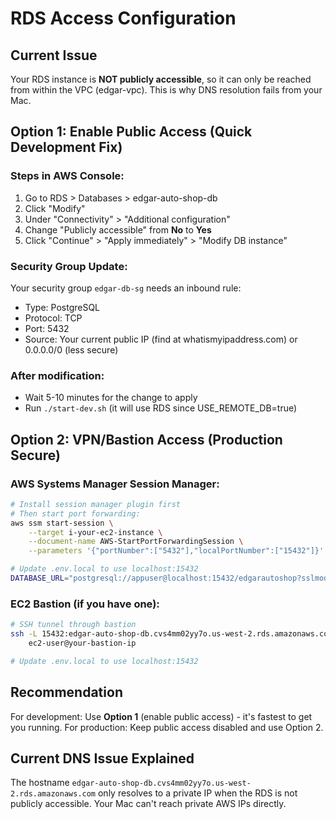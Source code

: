 # RDS Access Configuration

## Current Issue
Your RDS instance is **NOT publicly accessible**, so it can only be reached from within the VPC (edgar-vpc). This is why DNS resolution fails from your Mac.

## Option 1: Enable Public Access (Quick Development Fix)

### Steps in AWS Console:
1. Go to RDS > Databases > edgar-auto-shop-db
2. Click "Modify"
3. Under "Connectivity" > "Additional configuration"
4. Change "Publicly accessible" from **No** to **Yes**
5. Click "Continue" > "Apply immediately" > "Modify DB instance"

### Security Group Update:
Your security group `edgar-db-sg` needs an inbound rule:
- Type: PostgreSQL
- Protocol: TCP
- Port: 5432
- Source: Your current public IP (find at whatismyipaddress.com) or 0.0.0.0/0 (less secure)

### After modification:
- Wait 5-10 minutes for the change to apply
- Run `./start-dev.sh` (it will use RDS since USE_REMOTE_DB=true)

## Option 2: VPN/Bastion Access (Production Secure)

### AWS Systems Manager Session Manager:
```bash
# Install session manager plugin first
# Then start port forwarding:
aws ssm start-session \
    --target i-your-ec2-instance \
    --document-name AWS-StartPortForwardingSession \
    --parameters '{"portNumber":["5432"],"localPortNumber":["15432"]}'

# Update .env.local to use localhost:15432
DATABASE_URL="postgresql://appuser@localhost:15432/edgarautoshop?sslmode=require"
```

### EC2 Bastion (if you have one):
```bash
# SSH tunnel through bastion
ssh -L 15432:edgar-auto-shop-db.cvs4mm02yy7o.us-west-2.rds.amazonaws.com:5432 \
    ec2-user@your-bastion-ip

# Update .env.local to use localhost:15432
```

## Recommendation
For development: Use **Option 1** (enable public access) - it's fastest to get you running.
For production: Keep public access disabled and use Option 2.

## Current DNS Issue Explained
The hostname `edgar-auto-shop-db.cvs4mm02yy7o.us-west-2.rds.amazonaws.com` only resolves to a private IP when the RDS is not publicly accessible. Your Mac can't reach private AWS IPs directly.
